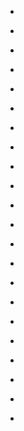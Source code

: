 
- [](/2020/03/fjkgmb7/)

- [](/2019/12/b6fbeoybs8s/)

- [](/2019/10/b3pvesabaai/)

- [](/2019/07/bzlxcgfbwba/)

- [](/2018/09/bnwdzwzloxg/)

- [](/2017/04/btbzzldleho/)

- [](/2016/12/boeoxfvbgqe/)

- [](/2016/10/bllvqvsbdct/)

- [](/2016/10/bllrszbbwnt/)

- [](/2016/10/bllk0wqhbs_/)

- [](/2016/08/bjsswtbhqge/)

- [](/2016/08/bjrxt6gb_xx/)

- [](/2016/06/bgemf1xmocn/)

- [](/2016/03/bc2jky3moer/)

- [](/2016/01/ba6us1qsoel/)

- [](/2015/07/10153935708933912-0/)

- [](/2015/07/10153917472723912-0/)

- [](/2015/05/10153800871698912-0/)

- [](/2015/04/10153711150003912-3/)

- [](/2015/04/588938766254936064/)

- [](/2013/01/287250731008925696/)

- [](/2012/03/180689271383007232/)
